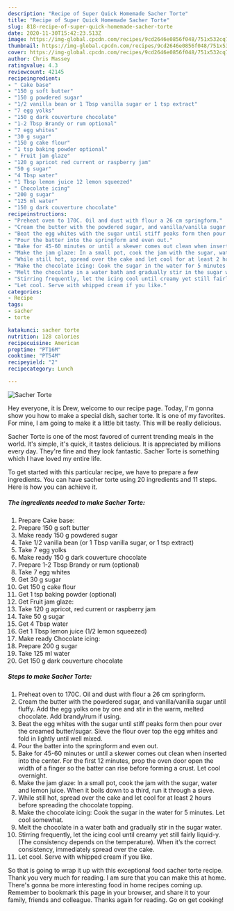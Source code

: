 ```yaml
---
description: "Recipe of Super Quick Homemade Sacher Torte"
title: "Recipe of Super Quick Homemade Sacher Torte"
slug: 818-recipe-of-super-quick-homemade-sacher-torte
date: 2020-11-30T15:42:23.513Z
image: https://img-global.cpcdn.com/recipes/9cd2646e0856f048/751x532cq70/sacher-torte-recipe-main-photo.jpg
thumbnail: https://img-global.cpcdn.com/recipes/9cd2646e0856f048/751x532cq70/sacher-torte-recipe-main-photo.jpg
cover: https://img-global.cpcdn.com/recipes/9cd2646e0856f048/751x532cq70/sacher-torte-recipe-main-photo.jpg
author: Chris Massey
ratingvalue: 4.3
reviewcount: 42145
recipeingredient:
- " Cake base"
- "150 g soft butter"
- "150 g powdered sugar"
- "1/2 vanilla bean or 1 Tbsp vanilla sugar or 1 tsp extract"
- "7 egg yolks"
- "150 g dark couverture chocolate"
- "1-2 Tbsp Brandy or rum optional"
- "7 egg whites"
- "30 g sugar"
- "150 g cake flour"
- "1 tsp baking powder optional"
- " Fruit jam glaze"
- "120 g apricot red current or raspberry jam"
- "50 g sugar"
- "4 Tbsp water"
- "1 Tbsp lemon juice 12 lemon squeezed"
- " Chocolate icing"
- "200 g sugar"
- "125 ml water"
- "150 g dark couverture chocolate"
recipeinstructions:
- "Preheat oven to 170C. Oil and dust with flour a 26 cm springform."
- "Cream the butter with the powdered sugar, and vanilla/vanilla sugar until fluffy. Add the egg yolks one by one and stir in the warm, melted chocolate. Add brandy/rum if using."
- "Beat the egg whites with the sugar until stiff peaks form then pour over the creamed butter/sugar. Sieve the flour over top the egg whites and fold in lightly until well mixed."
- "Pour the batter into the springform and even out."
- "Bake for 45-60 minutes or until a skewer comes out clean when inserted into the center. For the first 12 minutes, prop the oven door open the width of a finger so the batter can rise before forming a crust. Let cool overnight."
- "Make the jam glaze: In a small pot, cook the jam with the sugar, water and lemon juice. When it boils down to a third, run it through a sieve."
- "While still hot, spread over the cake and let cool for at least 2 hours before spreading the chocolate topping."
- "Make the chocolate icing: Cook the sugar in the water for 5 minutes. Let cool somewhat."
- "Melt the chocolate in a water bath and gradually stir in the sugar water."
- "Stirring frequently, let the icing cool until creamy yet still fairly liquid-y. (The consistency depends on the temperature). When it’s the correct consistency, immediately spread over the cake."
- "Let cool. Serve with whipped cream if you like."
categories:
- Recipe
tags:
- sacher
- torte

katakunci: sacher torte 
nutrition: 128 calories
recipecuisine: American
preptime: "PT16M"
cooktime: "PT54M"
recipeyield: "2"
recipecategory: Lunch

---
```



![Sacher Torte](https://img-global.cpcdn.com/recipes/9cd2646e0856f048/751x532cq70/sacher-torte-recipe-main-photo.jpg)

Hey everyone, it is Drew, welcome to our recipe page. Today, I'm gonna show you how to make a special dish, sacher torte. It is one of my favorites. For mine, I am going to make it a little bit tasty. This will be really delicious.

Sacher Torte is one of the most favored of current trending meals in the world. It's simple, it's quick, it tastes delicious. It is appreciated by millions every day. They're fine and they look fantastic. Sacher Torte is something which I have loved my entire life.




To get started with this particular recipe, we have to prepare a few ingredients. You can have sacher torte using 20 ingredients and 11 steps. Here is how you can achieve it.

<!--inarticleads1-->

##### The ingredients needed to make Sacher Torte:

1. Prepare  Cake base:
1. Prepare 150 g soft butter
1. Make ready 150 g powdered sugar
1. Take 1/2 vanilla bean (or 1 Tbsp vanilla sugar, or 1 tsp extract)
1. Take 7 egg yolks
1. Make ready 150 g dark couverture chocolate
1. Prepare 1-2 Tbsp Brandy or rum (optional)
1. Take 7 egg whites
1. Get 30 g sugar
1. Get 150 g cake flour
1. Get 1 tsp baking powder (optional)
1. Get  Fruit jam glaze:
1. Take 120 g apricot, red current or raspberry jam
1. Take 50 g sugar
1. Get 4 Tbsp water
1. Get 1 Tbsp lemon juice (1/2 lemon squeezed)
1. Make ready  Chocolate icing:
1. Prepare 200 g sugar
1. Take 125 ml water
1. Get 150 g dark couverture chocolate




<!--inarticleads2-->

##### Steps to make Sacher Torte:

1. Preheat oven to 170C. Oil and dust with flour a 26 cm springform.
1. Cream the butter with the powdered sugar, and vanilla/vanilla sugar until fluffy. Add the egg yolks one by one and stir in the warm, melted chocolate. Add brandy/rum if using.
1. Beat the egg whites with the sugar until stiff peaks form then pour over the creamed butter/sugar. Sieve the flour over top the egg whites and fold in lightly until well mixed.
1. Pour the batter into the springform and even out.
1. Bake for 45-60 minutes or until a skewer comes out clean when inserted into the center. For the first 12 minutes, prop the oven door open the width of a finger so the batter can rise before forming a crust. Let cool overnight.
1. Make the jam glaze: In a small pot, cook the jam with the sugar, water and lemon juice. When it boils down to a third, run it through a sieve.
1. While still hot, spread over the cake and let cool for at least 2 hours before spreading the chocolate topping.
1. Make the chocolate icing: Cook the sugar in the water for 5 minutes. Let cool somewhat.
1. Melt the chocolate in a water bath and gradually stir in the sugar water.
1. Stirring frequently, let the icing cool until creamy yet still fairly liquid-y. (The consistency depends on the temperature). When it’s the correct consistency, immediately spread over the cake.
1. Let cool. Serve with whipped cream if you like.




So that is going to wrap it up with this exceptional food sacher torte recipe. Thank you very much for reading. I am sure that you can make this at home. There's gonna be more interesting food in home recipes coming up. Remember to bookmark this page in your browser, and share it to your family, friends and colleague. Thanks again for reading. Go on get cooking!
